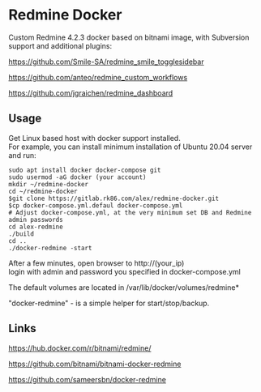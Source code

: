 # Redmine Docker

Custom Redmine 4.2.3 docker based on bitnami image, with Subversion support and additional plugins:

https://github.com/Smile-SA/redmine_smile_togglesidebar

https://github.com/anteo/redmine_custom_workflows

https://github.com/jgraichen/redmine_dashboard

## Usage

Get Linux based host with docker support installed.\
For example, you can install minimum installation of Ubuntu 20.04 server and run:

```
sudo apt install docker docker-compose git
sudo usermod -aG docker (your account)
mkdir ~/redmine-docker
cd ~/redmine-docker
$git clone https://gitlab.rk86.com/alex/redmine-docker.git
$cp docker-compose.yml.defaul docker-compose.yml
# Adjust docker-compose.yml, at the very minimum set DB and Redmine admin passwords 
cd alex-redmine
./build
cd ..
./docker-redmine -start
```

After a few minutes, open browser to http://(your_ip)\
login with admin and password you specified in docker-compose.yml

The default volumes are located in /var/lib/docker/volumes/redmine*

"docker-redmine" - is a simple helper for start/stop/backup.

## Links
https://hub.docker.com/r/bitnami/redmine/

https://github.com/bitnami/bitnami-docker-redmine

https://github.com/sameersbn/docker-redmine
